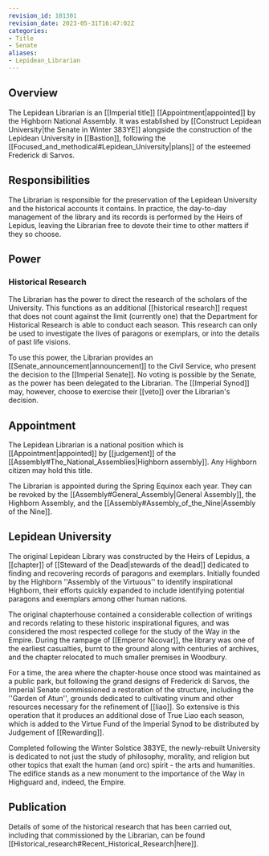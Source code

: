 ```yaml
---
revision_id: 101301
revision_date: 2023-05-31T16:47:02Z
categories:
- Title
- Senate
aliases:
- Lepidean_Librarian
---
```


## Overview
The Lepidean Librarian is an [[Imperial title]] [[Appointment|appointed]] by the Highborn National Assembly. It was established by [[Construct Lepidean University|the Senate in Winter 383YE]] alongside the construction of the Lepidean University in [[Bastion]], following the [[Focused_and_methodical#Lepidean_University|plans]] of the esteemed Frederick di Sarvos.

## Responsibilities
The Librarian is responsible for the preservation of the Lepidean University and the historical accounts it contains. In practice, the day-to-day management of the library and its records is performed by the Heirs of Lepidus, leaving the Librarian free to devote their time to other matters if they so choose.

## Power

### Historical Research
The Librarian has the power to direct the research of the scholars of the University. This functions as an additional [[historical research]] request that does not count against the limit (currently one) that the Department for Historical Research is able to conduct each season. This research can only be used to investigate the lives of paragons or exemplars, or into the details of past life visions. 

To use this power, the Librarian provides an [[Senate_announcement|announcement]] to the Civil Service, who present the decision to the [[Imperial Senate]]. No voting is possible by the Senate, as the power has been delegated to the Librarian. The [[Imperial Synod]] may, however, choose to exercise their [[veto]] over the Librarian's decision.

## Appointment
The Lepidean Librarian is a national position which is [[Appointment|appointed]] by [[judgement]] of the [[Assembly#The_National_Assemblies|Highborn assembly]]. Any Highborn citizen may hold this title.

The Librarian is appointed during the Spring Equinox each year. They can be revoked by the [[Assembly#General_Assembly|General Assembly]], the Highborn Assembly, and the [[Assembly#Assembly_of_the_Nine|Assembly of the Nine]].

## Lepidean University
The original Lepidean Library was constructed by the Heirs of Lepidus, a [[chapter]] of [[Steward of the Dead|stewards of the dead]] dedicated to finding and recovering records of paragons and exemplars. Initially founded by the Highborn ''Assembly of the Virtuous'' to identify inspirational Highborn, their efforts quickly expanded to include identifying potential paragons and exemplars among other human nations.

The original chapterhouse contained a considerable collection of writings and records relating to these historic inspirational figures, and was considered the most respected college for the study of the Way in the Empire. During the rampage of [[Emperor Nicovar]], the library was one of the earliest casualties, burnt to the ground along with centuries of archives, and the chapter relocated to much smaller premises in Woodbury.

For a time, the area where the chapter-house once stood was maintained as a public park, but following the grand designs of Frederick di Sarvos, the Imperial Senate commissioned a restoration of the structure, including the ''Garden of Atun'', grounds dedicated to cultivating vinum and other resources necessary for the refinement of [[liao]]. So extensive is this operation that it produces an additional dose of True Liao each season, which is added to the Virtue Fund of the Imperial Synod to be distributed by Judgement of [[Rewarding]].

Completed following the Winter Solstice 383YE, the newly-rebuilt University is dedicated to not just the study of philosophy, morality, and religion but other topics that exalt the human (and orc) spirit - the arts and humanities. The edifice stands as a new monument to the importance of the Way in Highguard and, indeed, the Empire.

## Publication
Details of some of the historical research that has been carried out, including that commissioned by the Librarian, can be found [[Historical_research#Recent_Historical_Research|here]].


